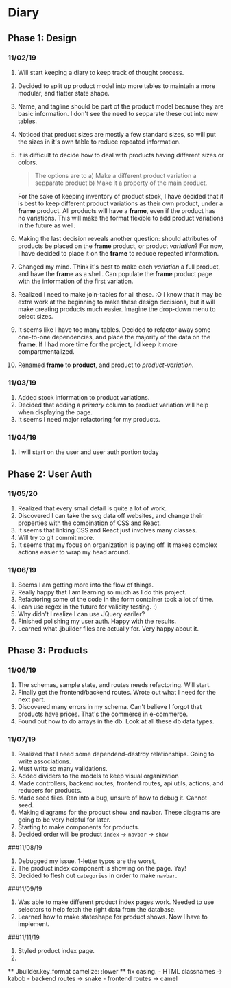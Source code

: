 # Diary

## Phase 1: Design
### 11/02/19
1. Will start keeping a diary to keep track of thought process.
2. Decided to split up product model into more tables to maintain a more modular, and flatter state shape.
3. Name, and tagline should be part of the product model because they are basic information. I don't see the need to sepparate these out into new tables.
4. Noticed that product sizes are mostly a few standard sizes, so will put the sizes in it's own table to reduce repeated information.
5. It is difficult to decide how to deal with products having different sizes or colors. 
  
    >The options are to 
    >a) Make a different product variation a sepparate product 
    >b) Make it a property of the main product.

    For the sake of keeping inventory of product stock, I have decided that it is best to keep different product variations as their own product, under a **frame** product. All products will have a **frame**, even if the product has no variations. This will make the format flexible to add product variations in the future as well.
 
6. Making the last decision reveals another question: should attributes of products be placed on the **frame** product, or product *variation*? For now, I have decided to place it on the **frame** to reduce repeated information.
7. Changed my mind. Think it's best to make each *variation* a full product, and have the **frame** as a shell. Can populate the **frame** product page with the information of the first variation.
8. Realized I need to make join-tables for all these. :O I know that it may be extra work at the beginning to make these design decisions, but it will make creating products much easier. Imagine the drop-down menu to select sizes.
9. It seems like I have too many tables. Decided to refactor away some one-to-one dependencies, and place the majority of the data on the **frame**. If I had more time for the project, I'd keep it more compartmentalized. 
10. Renamed **frame** to **product**, and product to *product-variation*.

### 11/03/19
1. Added stock information to product variations.
2. Decided that adding a *primary* column to product variation will help when displaying the page.
3. It seems I need major refactoring for my products.

### 11/04/19
1. I will start on the user and user auth portion today

## Phase 2: User Auth
### 11/05/20
1. Realized that every small detail is quite a lot of work.
2. Discovered I can take the svg data off websites, and change their properties with the combination of CSS and React.
3. It seems that linking CSS and React just involves many classes.
4. Will try to git commit more.
5. It seems that my focus on organization is paying off. It makes complex actions easier to wrap my head around.

### 11/06/19
1. Seems I am getting more into the flow of things. 
2. Really happy that I am learning so much as I do this project.
3. Refactoring some of the code in the form container took a lot of time.
4. I can use regex in the future for validity testing. :)
5. Why didn't I realize I can use JQuery eariler?
6. Finished polishing my user auth. Happy with the results.
7. Learned what .jbuilder files are actually for. Very happy about it.

## Phase 3: Products
### 11/06/19
1. The schemas, sample state, and routes needs refactoring. Will start.
2. Finally get the frontend/backend routes. Wrote out what I need for the next part.
3. Discovered many errors in my schema. Can't believe I forgot that products have prices. That's the commerce in e-commerce.
4. Found out how to do arrays in the db. Look at all these db data types.

### 11/07/19
1. Realized that I need some dependend-destroy relationships. Going to write associations.
2. Must write so many validations.
3. Added dividers to the models to keep visual organization
4. Made controllers, backend routes, frontend routes, api utils, actions, and reducers for products.
5. Made seed files. Ran into a bug, unsure of how to debug it. Cannot seed.
6. Making diagrams for the product show and navbar. These diagrams are going to be very helpful for later.
7. Starting to make components for products. 
8. Decided order will be product `index` -> `navbar` -> `show`

###11/08/19
1. Debugged my issue. 1-letter typos are the worst,
2. The product index component is showing on the page. Yay!
3. Decided to flesh out `categories` in order to make `navbar`.

###11/09/19
1. Was able to make different product index pages work. Needed to use selectors to help fetch the right data from the database. 
2. Learned how to make stateshape for product shows. Now I have to implement.

###11/11/19
1. Styled product index page.
2. 

** Jbuilder.key_format camelize: :lower
** fix casing. 
    - HTML classnames -> kabob
    - backend routes -> snake
    - frontend routes -> camel
